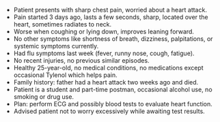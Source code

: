 - Patient presents with sharp chest pain, worried about a heart attack.
- Pain started 3 days ago, lasts a few seconds, sharp, located over the heart, sometimes radiates to neck.
- Worse when coughing or lying down, improves leaning forward.
- No other symptoms like shortness of breath, dizziness, palpitations, or systemic symptoms currently.
- Had flu symptoms last week (fever, runny nose, cough, fatigue).
- No recent injuries, no previous similar episodes.
- Healthy 25-year-old, no medical conditions, no medications except occasional Tylenol which helps pain.
- Family history: father had a heart attack two weeks ago and died.
- Patient is a student and part-time postman, occasional alcohol use, no smoking or drug use.
- Plan: perform ECG and possibly blood tests to evaluate heart function.
- Advised patient not to worry excessively while awaiting test results.
